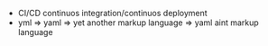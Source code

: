 - CI/CD continuos integration/continuos deployment
- yml => yaml => yet another markup language => yaml aint markup language
